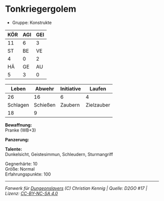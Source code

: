 # Tonkriegergolem  
- Gruppe: Konstrukte  

| KÖR | AGI | GEI |  
| --- | --- | --- |  
| 11  | 6   | 3   |
| ST  | BE  | VE  |  
| 4   | 0   | 2   |
| HÄ  | GE  | AU  |  
| 5   | 3   | 0   |


| Leben    | Abwehr   | Initiative | Laufen     |
| -------- | -------- | ---------- | ---------- |
| 26       | 16       | 6          | 4          |
| Schlagen | Schießen | Zaubern    | Zielzauber |
| 18       | 9        |            |            |

**Bewaffnung:**  
Pranke (WB+3)

**Panzerung:**  


**Talente:**  
Dunkelsicht, Geistesimmun, Schleudern, Sturmangriff

Gegnerhärte: 10  
Größe: Normal  
Erfahrungspunkte: 100  



___
*Fanwerk für [Dungeonslayers](https://www.dungeonslayers.net/) (C) Christian Kennig | Quelle: D2GO #17 | Lizenz: [CC-BY-NC-SA 4.0](https://creativecommons.org/licenses/by-nc-sa/4.0/deed.de)*
